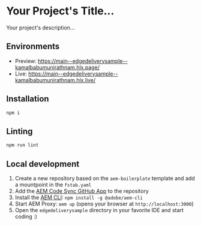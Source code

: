 # Your Project's Title...
Your project's description...

## Environments
- Preview: https://main--edgedeliverysample--kamalbabumunirathnam.hlx.page/
- Live: https://main--edgedeliverysample--kamalbabumunirathnam.hlx.live/

## Installation

```sh
npm i
```

## Linting

```sh
npm run lint
```

## Local development

1. Create a new repository based on the `aem-boilerplate` template and add a mountpoint in the `fstab.yaml`
1. Add the [AEM Code Sync GitHub App](https://github.com/apps/aem-code-sync) to the repository
1. Install the [AEM CLI](https://github.com/adobe/helix-cli): `npm install -g @adobe/aem-cli`
1. Start AEM Proxy: `aem up` (opens your browser at `http://localhost:3000`)
1. Open the `edgedeliverysample` directory in your favorite IDE and start coding :)
